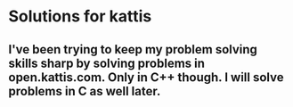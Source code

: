 # Solutions for kattis
## I've been trying to keep my problem solving skills sharp by solving problems in open.kattis.com. Only in C++ though. I will solve problems in C as well later.
